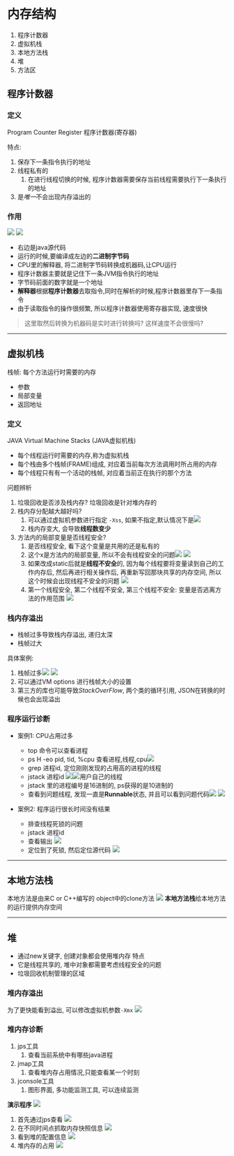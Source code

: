 # 内存结构

1. 程序计数器
2. 虚拟机栈
3. 本地方法栈
4. 堆
5. 方法区

## 程序计数器
### 定义
Program Counter Register 程序计数器(寄存器)

特点: 
1. 保存下一条指令执行的地址
2. 线程私有的
   1. 在进行线程切换的时候, 程序计数器需要保存当前线程需要执行下一条执行的地址
3. 是*唯一*不会出现内存溢出的
   
   

### 作用
![](img/2021-10-18-19-19-34.png)
![](img/2021-10-18-19-25-38.png)
* 右边是java源代码
* 运行的时候,要编译成左边的**二进制字节码**
* CPU里的解释器, 将二进制字节码转换成机器码,让CPU运行
* 程序计数器主要就是记住下一条JVM指令执行的地址
* 字节码前面的数字就是一个地址
* **解释器**根据**程序计数器**去取指令,同时在解析的时候,程序计数器里存下一条指令
* 由于读取指令的操作很频繁, 所以程序计数器使用寄存器实现, 速度很快

> 这里取然后转换为机器码是实时进行转换吗? 这样速度不会很慢吗?

---
## 虚拟机栈

栈帧: 每个方法运行时需要的内存
* 参数
* 局部变量
* 返回地址

### 定义

JAVA Virtual Machine Stacks (JAVA虚拟机栈)
* 每个线程运行时需要的内存,称为虚拟机栈
* 每个栈由多个栈帧(FRAME)组成, 对应着当前每次方法调用时所占用的内存
* 每个线程只有有一个活动的栈帧, 对应着当前正在执行的那个方法

问题辨析
1. 垃圾回收是否涉及栈内存? 垃圾回收是针对堆内存的
2. 栈内存分配越大越好吗? 
   1. 可以通过虚拟机参数进行指定 `-Xss`, 如果不指定,默认情况下是![](img/2021-10-18-20-08-42.png)
   2. 栈内存变大, 会导致**线程数变少**
3. 方法内的局部变量是否线程安全?
   1. 是否线程安全, 看下这个变量是共用的还是私有的
   2. 这个x是方法内的局部变量, 所以不会有线程安全的问题![](img/2021-10-18-20-11-32.png) ![](img/2021-10-18-20-11-53.png)
   3. 如果改成static后就是**线程不安全**的, 因为每个线程要将变量读到自己的工作内存后, 然后再进行相关操作后, 再重新写回那块共享的内存空间, 所以这个时候会出现线程不安全的问题 ![](img/2021-10-18-20-13-50.png)
   4. 第一个线程安全, 第二个线程不安全, 第三个线程不安全: 变量是否逃离方法的作用范围 ![](img/2021-10-18-20-17-05.png)


### 栈内存溢出

* 栈帧过多导致栈内存溢出, 递归太深
* 栈帧过大

具体案例: 
1. 栈帧过多![](img/2021-10-18-20-21-14.png) ![](img/2021-10-18-20-21-29.png)
2. 可以通过VM options 进行栈帧大小的设置
3. 第三方的库也可能导致*StackOverFlow*, 两个类的循环引用, JSON在转换的时候也会出现溢出

### 程序运行诊断

* 案例1: CPU占用过多
  * top 命令可以查看进程 
  * ps H -eo pid, tid, %cpu 查看进程,线程,cpu![](img/2021-10-18-20-31-12.png)
  * grep 进程id, 定位刚刚发现的占用高的进程的线程
  * jstack 进程id ![](img/2021-10-18-20-33-02.png)![用户自己的线程](img/2021-10-18-20-33-15.png)
  * jstack 里的进程编号是16进制的, ps获得的是10进制的
  * 查看到问题线程, 发现一直是**Runnable**状态, 并且可以看到问题代码![](img/2021-10-18-20-34-54.png) ![](img/2021-10-18-20-35-02.png)

* 案例2: 程序运行很长时间没有结果
  * 排查线程死锁的问题
  * jstack 进程id
  * 查看输出 ![](img/2021-10-18-20-36-57.png)
  * 定位到了死锁, 然后定位源代码 ![](img/2021-10-18-20-37-47.png)

---
## 本地方法栈

本地方法是由来C or C++编写的
object中的clone方法 ![](img/2021-10-18-21-02-02.png)
**本地方法栈**给本地方法的运行提供内存空间

---
## 堆

* 通过new关键字, 创建对象都会使用堆内存
特点
* 它是线程共享的, 堆中对象都需要考虑线程安全的问题
* 垃圾回收机制管理的区域

### 堆内存溢出

为了更快能看到溢出, 可以修改虚拟机参数`-Xmx`
![](img/2021-10-18-21-10-10.png)


### 堆内存诊断

1. jps工具
   1. 查看当前系统中有哪些java进程
2. jmap工具
   1. 查看堆内存占用情况,只能查看某一个时刻
3. jconsole工具
   1. 图形界面, 多功能监测工具, 可以连续监测

**演示程序**
![](img/2021-10-18-21-14-14.png)

1. 首先通过jps查看 ![](img/2021-10-18-21-15-13.png)
2. 在不同时间点抓取内存快照信息 ![](img/2021-10-18-21-15-58.png)
3. 看到堆的配置信息 ![](img/2021-10-18-21-16-17.png)
4. 堆内存的占用 ![](img/2021-10-18-21-16-41.png)

   



